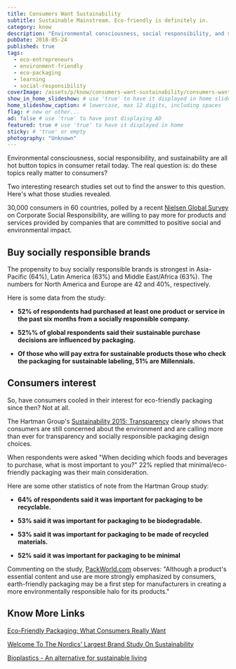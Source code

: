 ```yaml
---
title: Consumers Want Sustainability
subtitle: Sustainable Mainstream. Eco-friendly is definitely in.
category: know
description: "Environmental consciousness, social responsibility, and sustainability are all hot button topics in consumer retail today. The real question is..."
pubDate: 2018-05-24
published: true
tags:
  - eco-entrepreneurs
  - environment-friendly
  - eco-packaging
  - learning
  - social-responsibility
coverImage: /assets/p/know/consumers-want-sustainability/consumers-want-sustainability.jpg
show_in_home_slideshow: # use 'true' to have it displayed in home slideshow
home_slideshow_caption: # lowercase, max 12 digits, including spaces
flag: # new or other...
ad: false # use 'true' to have post displaying AD
featured: true # use 'true' to have it displayed in home
sticky: # 'true' or empty
photography: "Unknown"
---
```


Environmental consciousness, social responsibility, and sustainability are all hot button topics in consumer retail today. The real question is: do these topics really matter to consumers?

Two interesting research studies set out to find the answer to this question. Here's what those studies revealed.

30,000 consumers in 60 countries, polled by a recent [Nielsen Global Survey](http://www.nielsen.com/us/en/press-room/2014/global-consumers-are-willing-to-put-their-money-where-their-heart-is.html) on Corporate Social Responsibility, are willing to pay more for products and services provided by companies that are committed to positive social and environmental impact.

## Buy socially responsible brands

The propensity to buy socially responsible brands is strongest in Asia-Pacific (64%), Latin America (63%) and Middle East/Africa (63%). The numbers for North America and Europe are 42 and 40%, respectively.

Here is some data from the study:

- **52% of respondents had purchased at least one product or service in the past six months from a socially responsible company.**

- **52%% of global respondents said their sustainable purchase decisions are influenced by packaging.**

- **Of those who will pay extra for sustainable products those who check the packaging for sustainable labeling, 51% are Millennials.**

## Consumers interest

So, have consumers cooled in their interest for eco-friendly packaging since then? Not at all.

The Hartman Group's [Sustainability 2015: Transparency](http://store.hartman-group.com/sustainability-2015-transparency/?hcampaign) clearly shows that consumers are still concerned about the environment and are calling more than ever for transparency and socially responsible packaging design choices.

When respondents were asked "When deciding which foods and beverages to purchase, what is most important to you?" 22% replied that minimal/eco-friendly packaging was their main consideration.

Here are some other statistics of note from the Hartman Group study:

- **64% of respondents said it was important for packaging to be recyclable.**

- **53% said it was important for packaging to be biodegradable.**

- **53% said it was important for packaging to be made of recycled materials.**

- **52% said it was important for packaging to be minimal**

Commenting on the study, [PackWorld.com](https://www.packworld.com/article/sustainability/material-health/infographic-how-important-eco-friendly-packaging-purchase) observes: "Although a product's essential content and use are more strongly emphasized by consumers, earth-friendly packaging may be a first step for manufacturers in creating a more environmentally responsible halo for its products."

## Know More Links

[Eco-Friendly Packaging: What Consumers Really Want](http://www.pkgbranding.com/blog/eco-friendly-packaging-what-consumers-really-want)

[Welcome To The Nordics' Largest Brand Study On Sustainability](https://www.sb-index.com/news-2018)

[Bioplastics - An alternative for sustainable living](https://advancebioplast.com/)
